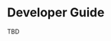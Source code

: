 # Developer Guide

<!--
This guide must include instructions for configuration, customization, and, where relevant, adoption and usage of the component.
Where possible, include configuration and customization examples.
-->

TBD
